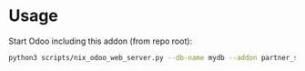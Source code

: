 # Usage

Start Odoo including this addon (from repo root):

```bash
python3 scripts/nix_odoo_web_server.py --db-name mydb --addon partner_statement
```
